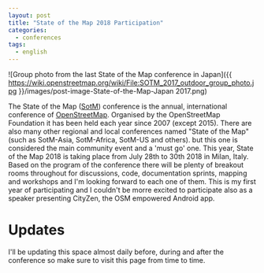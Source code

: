 ```yaml
---
layout: post
title: "State of the Map 2018 Participation"
categories:
  - conferences
tags:
  - english
---
```

![Group photo from the last State of the Map conference in Japan]({{ https://wiki.openstreetmap.org/wiki/File:SOTM_2017_outdoor_group_photo.jpg }}/images/post-image-State-of-the-Map-Japan 2017.png)

The State of the Map ([SotM](https://2018.stateofthemap.org/)) conference is the annual, international conference of [OpenStreetMap](https://www.openstreetmap.org/). Organised by the OpenStreetMap Foundation it has been held each year since 2007 (except 2015). There are also many other regional and local conferences named "State of the Map" (such as SotM-Asia, SotM-Africa, SotM-US and others). but this one is considered the main community event and a 'must go' one.
This year, State of the Map 2018 is taking place from July 28th to 30th 2018 in Milan, Italy. Based on the program of the conference there will be plenty of breakout rooms throughout for discussions, code, documentation sprints, mapping and workshops and I'm looking forward to each one of them. 
This is my first year of participating and I couldn't be morre excited to participate also as a speaker presenting CityZen, the OSM empowered Android app.

# Updates
I'll be updating this space almost daily before, during and after the conference so make sure to visit this page from time to time. 

